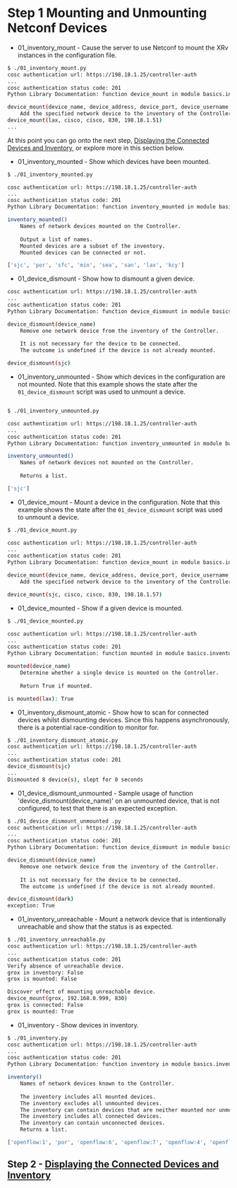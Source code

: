 # Step 1 Mounting and Unmounting Netconf Devices

* 01_inventory_mount - Cause the server to use Netconf to mount the XRv instances in the configuration file.

```bash
$ ./01_inventory_mount.py 
cosc authentication url: https://198.18.1.25/controller-auth
...
cosc authentication status code: 201
Python Library Documentation: function device_mount in module basics.inventory

device_mount(device_name, device_address, device_port, device_username, device_password)
    Add the specified network device to the inventory of the Controller.
device_mount(lax, cisco, cisco, 830, 198.18.1.51)
...
```

At this point you can go onto the next step, [Displaying the Connected Devices and Inventory](2.md), or explore more in this section below.

* 01_inventory_mounted - Show which devices have been mounted.

```bash
$ ./01_inventory_mounted.py

cosc authentication url: https://198.18.1.25/controller-auth
...
cosc authentication status code: 201
Python Library Documentation: function inventory_mounted in module basics.inventory

inventory_mounted()
    Names of network devices mounted on the Controller.
    
    Output a list of names.
    Mounted devices are a subset of the inventory.
    Mounted devices can be connected or not.

['sjc', 'por', 'sfc', 'min', 'sea', 'san', 'lax', 'kcy']
```

* 01_device_dismount - Show how to dismount a given device.

```bash
cosc authentication url: https://198.18.1.25/controller-auth
...
cosc authentication status code: 201
Python Library Documentation: function device_dismount in module basics.inventory

device_dismount(device_name)
    Remove one network device from the inventory of the Controller.
    
    It is not necessary for the device to be connected. 
    The outcome is undefined if the device is not already mounted.

device_dismount(sjc)
```

* 01_inventory_unmounted - Show which devices in the configuration are not mounted. Note that this example shows the state after the `01_device_dismount` script was used to unmount a device. 

```bash

$ ./01_inventory_unmounted.py

cosc authentication url: https://198.18.1.25/controller-auth
...
cosc authentication status code: 201
Python Library Documentation: function inventory_unmounted in module basics.inventory

inventory_unmounted()
    Names of network devices not mounted on the Controller.
    
    Returns a list.

['sjc']

```

* 01_device_mount - Mount a device in the configuration.  Note that this example shows the state after the `01_device_dismount` script was used to unmount a device. 

```bash
$ ./01_device_mount.py

cosc authentication url: https://198.18.1.25/controller-auth
...
cosc authentication status code: 201
Python Library Documentation: function device_mount in module basics.inventory

device_mount(device_name, device_address, device_port, device_username, device_password)
    Add the specified network device to the inventory of the Controller.

device_mount(sjc, cisco, cisco, 830, 198.18.1.57)
```

* 01_device_mounted - Show if a given device is mounted.

```bash
$ ./01_device_mounted.py

cosc authentication url: https://198.18.1.25/controller-auth
...
cosc authentication status code: 201
Python Library Documentation: function mounted in module basics.inventory

mounted(device_name)
    Determine whether a single device is mounted on the Controller.
    
    Return True if mounted.

is mounted(lax): True
```

* 01_inventory_dismount_atomic - Show how to scan for connected devices whilst dismounting devices. Since this happens asynchronously, there is a potential race-condition to monitor for.

```bash
$ ./01_inventory_dismount_atomic.py
cosc authentication url: https://198.18.1.25/controller-auth
...
cosc authentication status code: 201
device_dismount(sjc)
...
Dismounted 8 device(s), slept for 0 seconds
```

* 01_device_dismount_unmounted - Sample usage of function 'device_dismount(device_name)' on an unmounted device, that is not configured, to test that there is an expected exception.

```bash
$ ./01_device_dismount_unmounted .py
cosc authentication url: https://198.18.1.25/controller-auth
...
cosc authentication status code: 201
Python Library Documentation: function device_dismount in module basics.inventory

device_dismount(device_name)
    Remove one network device from the inventory of the Controller.
    
    It is not necessary for the device to be connected. 
    The outcome is undefined if the device is not already mounted.

device_dismount(dark)
exception: True

```

* 01_inventory_unreachable - Mount a network device that is intentionally unreachable and show that the status is as expected.

```bash
$ ./01_inventory_unreachable.py
cosc authentication url: https://198.18.1.25/controller-auth
...
cosc authentication status code: 201
Verify absence of unreachable device.
grox in inventory: False
grox is mounted: False

Discover effect of mounting unreachable device.
device_mount(grox, 192.168.0.999, 830)
grox is connected: False
grox is mounted: True

```

* 01_inventory - Show devices in inventory.

```bash
$ ./01_inventory.py
cosc authentication url: https://198.18.1.25/controller-auth
...
cosc authentication status code: 201
Python Library Documentation: function inventory in module basics.inventory

inventory()
    Names of network devices known to the Controller.
    
    The inventory includes all mounted devices.
    The inventory excludes all unmounted devices.
    The inventory can contain devices that are neither mounted nor unmounted.
    The inventory includes all connected devices.
    The inventory can contain unconnected devices.
    Returns a list.

['openflow:1', 'por', 'openflow:6', 'openflow:7', 'openflow:4', 'openflow:5', 'lax', 'openflow:2', 'openflow:3', 'sjc', 'sfc', 'grox', 'min', 'sea', 'san', 'kcy']

```

## Step 2 - [Displaying the Connected Devices and Inventory](2.md)

